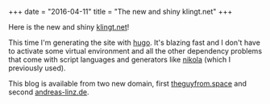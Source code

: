 +++
date = "2016-04-11"
title = "The new and shiny klingt.net"
+++

Here is the new and shiny [klingt.net](klingt.net)!

This time I'm generating the site with [hugo](https://gohugo.io/overview/quickstart/). It's blazing fast and I don't have to activate some virtual environment and all the other dependency problems that come with script languages and generators like [nikola](https://github.com/getnikola/nikola) (which I previously used).

This blog is available from two new domain, first [theguyfrom.space](https://theguyfrom.space) and second [andreas-linz.de](https://andreas-linz.de).
